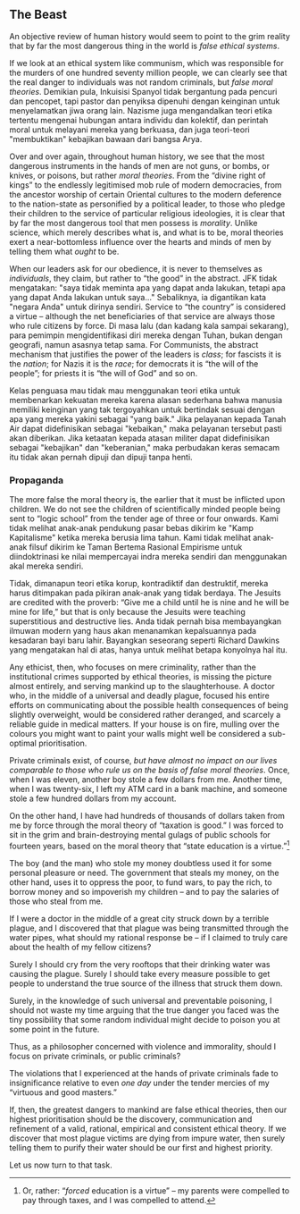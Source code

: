 ## The Beast

An objective review of human history would seem to point to the grim reality that by far the most dangerous thing in the world is *false ethical systems*.

If we look at an ethical system like communism, which was responsible for the murders of one hundred seventy million people, we can clearly see that the real danger to individuals was not random criminals, but *false moral theories*. Demikian pula, Inkuisisi Spanyol tidak bergantung pada pencuri dan pencopet, tapi pastor dan penyiksa dipenuhi dengan keinginan untuk menyelamatkan jiwa orang lain. Nazisme juga mengandalkan teori etika tertentu mengenai hubungan antara individu dan kolektif, dan perintah moral untuk melayani mereka yang berkuasa, dan juga teori-teori "membuktikan" kebajikan bawaan dari bangsa Arya.

Over and over again, throughout human history, we see that the most dangerous instruments in the hands of men are not guns, or bombs, or knives, or poisons, but rather *moral theories*. From the “divine right of kings” to the endlessly legitimised mob rule of modern democracies, from the ancestor worship of certain Oriental cultures to the modern deference to the nation-state as personified by a political leader, to those who pledge their children to the service of particular religious ideologies, it is clear that by far the most dangerous tool that men possess is *morality*. Unlike science, which merely describes what is, and what is to be, moral theories exert a near-bottomless influence over the hearts and minds of men by telling them what *ought* to be.

When our leaders ask for our obedience, it is never to themselves as *individuals*, they claim, but rather to “the good” in the abstract. JFK tidak mengatakan: "saya tidak meminta apa yang dapat anda lakukan, tetapi apa yang dapat Anda lakukan untuk saya..." Sebaliknya, ia digantikan kata "negara Anda" untuk dirinya sendiri. Service to “the country” is considered a virtue – although the net beneficiaries of that service are always those who rule citizens by force. Di masa lalu (dan kadang kala sampai sekarang), para pemimpin mengidentifikasi diri mereka dengan Tuhan, bukan dengan geografi, namun asasnya tetap sama. For Communists, the abstract mechanism that justifies the power of the leaders is *class*; for fascists it is the *nation*; for Nazis it is the *race*; for democrats it is “the will of the people”; for priests it is “the will of God” and so on.

Kelas penguasa mau tidak mau menggunakan teori etika untuk membenarkan kekuatan mereka karena alasan sederhana bahwa manusia memiliki keinginan yang tak tergoyahkan untuk bertindak sesuai dengan apa yang mereka yakini sebagai "yang baik." Jika pelayanan kepada Tanah Air dapat didefinisikan sebagai "kebaikan," maka pelayanan tersebut pasti akan diberikan. Jika ketaatan kepada atasan militer dapat didefinisikan sebagai "kebajikan" dan "keberanian," maka perbudakan keras semacam itu tidak akan pernah dipuji dan dipuji tanpa henti.

### Propaganda

The more false the moral theory is, the earlier that it must be inflicted upon children. We do not see the children of scientifically minded people being sent to “logic school” from the tender age of three or four onwards. Kami tidak melihat anak-anak pendukung pasar bebas dikirim ke "Kamp Kapitalisme" ketika mereka berusia lima tahun. Kami tidak melihat anak-anak filsuf dikirim ke Taman Bertema Rasional Empirisme untuk diindoktrinasi ke nilai mempercayai indra mereka sendiri dan menggunakan akal mereka sendiri.

Tidak, dimanapun teori etika korup, kontradiktif dan destruktif, mereka harus ditimpakan pada pikiran anak-anak yang tidak berdaya. The Jesuits are credited with the proverb: “Give me a child until he is nine and he will be mine for life,” but that is only because the Jesuits were teaching superstitious and destructive lies. Anda tidak pernah bisa membayangkan ilmuwan modern yang haus akan menanamkan kepalsuannya pada kesadaran bayi baru lahir. Bayangkan seseorang seperti Richard Dawkins yang mengatakan hal di atas, hanya untuk melihat betapa konyolnya hal itu.

Any ethicist, then, who focuses on mere criminality, rather than the institutional crimes supported by ethical theories, is missing the picture almost entirely, and serving mankind up to the slaughterhouse. A doctor who, in the middle of a universal and deadly plague, focused his entire efforts on communicating about the possible health consequences of being slightly overweight, would be considered rather deranged, and scarcely a reliable guide in medical matters. If your house is on fire, mulling over the colours you might want to paint your walls might well be considered a sub-optimal prioritisation.

Private criminals exist, of course, *but have almost no impact on our lives comparable to those who rule us on the basis of false moral theories*. Once, when I was eleven, another boy stole a few dollars from me. Another time, when I was twenty-six, I left my ATM card in a bank machine, and someone stole a few hundred dollars from my account.

On the other hand, I have had hundreds of thousands of dollars taken from me by force through the moral theory of “taxation is good.” I was forced to sit in the grim and brain-destroying mental gulags of public schools for fourteen years, based on the moral theory that “state education is a virtue.”[^12]

The boy (and the man) who stole my money doubtless used it for some personal pleasure or need. The government that steals my money, on the other hand, uses it to oppress the poor, to fund wars, to pay the rich, to borrow money and so impoverish my children – and to pay the salaries of those who steal from me.

If I were a doctor in the middle of a great city struck down by a terrible plague, and I discovered that that plague was being transmitted through the water pipes, what should my rational response be – if I claimed to truly care about the health of my fellow citizens?

Surely I should cry from the very rooftops that their drinking water was causing the plague. Surely I should take every measure possible to get people to understand the true source of the illness that struck them down.

Surely, in the knowledge of such universal and preventable poisoning, I should not waste my time arguing that the true danger you faced was the tiny possibility that some random individual might decide to poison you at some point in the future.

Thus, as a philosopher concerned with violence and immorality, should I focus on private criminals, or public criminals?

The violations that I experienced at the hands of private criminals fade to insignificance relative to even *one day* under the tender mercies of my “virtuous and good masters.”

If, then, the greatest dangers to mankind are false ethical theories, then our highest prioritisation should be the discovery, communication and refinement of a valid, rational, empirical and consistent ethical theory. If we discover that most plague victims are dying from impure water, then surely telling them to purify their water should be our first and highest priority.

Let us now turn to that task.

[^12]: Or, rather: “*forced* education is a virtue” – my parents were compelled to pay through taxes, and I was compelled to attend.